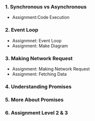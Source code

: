 ### 1. Synchronous vs Asynchronous
- Assignment:Code Execution
### 2. Event Loop
- Assignmnet: Event Loop
- Assignment: Make Diagram
### 3. Making Network Request
- Assignment: Making Network Request
- Assignment: Fetching Data
### 4. Understanding Promises
### 5. More About Promises
### 6. Assignment Level 2 & 3 
